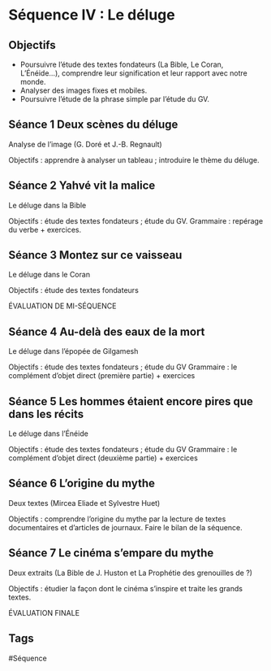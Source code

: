 # Séquence IV : Le déluge
 
## Objectifs
 
- Poursuivre l’étude des textes fondateurs (La Bible, Le Coran, L’Énéide…), comprendre leur signification et leur rapport avec notre monde.
- Analyser des images fixes et mobiles.
- Poursuivre l’étude de la phrase simple par l’étude du GV.
 
## Séance 1 Deux scènes du déluge
Analyse de l’image (G. Doré et J.-B. Regnault)
 
Objectifs : apprendre à analyser un tableau ; introduire le thème du déluge.
 
## Séance 2 Yahvé vit la malice
Le déluge dans la Bible
 
Objectifs : étude des textes fondateurs ; étude du GV.
Grammaire : repérage du verbe + exercices.
 
## Séance 3 Montez sur ce vaisseau
Le déluge dans le Coran
 
Objectifs : étude des textes fondateurs
 
ÉVALUATION DE MI-SÉQUENCE
 
## Séance 4 Au-delà des eaux de la mort
Le déluge dans l’épopée de Gilgamesh
 
Objectifs : étude des textes fondateurs ; étude du GV
Grammaire : le complément d’objet direct (première partie) + exercices
 
## Séance 5 Les hommes étaient encore pires que dans les récits
Le déluge dans l’Énéide
 
Objectifs : étude des textes fondateurs ; étude du GV
Grammaire : le complément d’objet direct (deuxième partie) + exercices
 
## Séance 6 L’origine du mythe
Deux textes (Mircea Eliade et Sylvestre Huet)
 
Objectifs : comprendre l’origine du mythe par la lecture de textes documentaires et d’articles de journaux. Faire le bilan de la séquence.
 
## Séance 7 Le cinéma s’empare du mythe  
Deux extraits (La Bible de J. Huston et La Prophétie des grenouilles de ?)
 
Objectifs : étudier la façon dont le cinéma s’inspire et traite les grands textes.

ÉVALUATION FINALE

## Tags

#Séquence
 